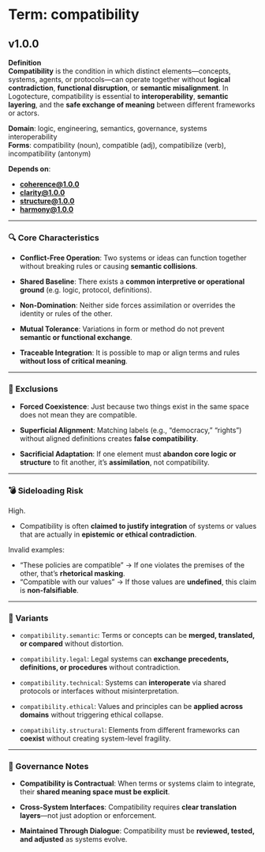 # Term: compatibility

## v1.0.0

**Definition**  
**Compatibility** is the condition in which distinct elements—concepts, systems, agents, or protocols—can operate together without **logical contradiction**, **functional disruption**, or **semantic misalignment**. In Logotecture, compatibility is essential to **interoperability**, **semantic layering**, and the **safe exchange of meaning** between different frameworks or actors.

**Domain**: logic, engineering, semantics, governance, systems interoperability  
**Forms**: compatibility (noun), compatible (adj), compatibilize (verb), incompatibility (antonym)

**Depends on**:  
- **coherence@1.0.0**  
- **clarity@1.0.0**  
- **structure@1.0.0**  
- **harmony@1.0.0**

---

### 🔍 Core Characteristics

- **Conflict-Free Operation**: Two systems or ideas can function together without breaking rules or causing **semantic collisions**.

- **Shared Baseline**: There exists a **common interpretive or operational ground** (e.g. logic, protocol, definitions).

- **Non-Domination**: Neither side forces assimilation or overrides the identity or rules of the other.

- **Mutual Tolerance**: Variations in form or method do not prevent **semantic or functional exchange**.

- **Traceable Integration**: It is possible to map or align terms and rules **without loss of critical meaning**.

---

### 🚧 Exclusions

- **Forced Coexistence**: Just because two things exist in the same space does not mean they are compatible.

- **Superficial Alignment**: Matching labels (e.g., “democracy,” “rights”) without aligned definitions creates **false compatibility**.

- **Sacrificial Adaptation**: If one element must **abandon core logic or structure** to fit another, it’s **assimilation**, not compatibility.

---

### 💣 Sideloading Risk

High.  
- Compatibility is often **claimed to justify integration** of systems or values that are actually in **epistemic or ethical contradiction**.

Invalid examples:
- “These policies are compatible” → If one violates the premises of the other, that’s **rhetorical masking**.
- “Compatible with our values” → If those values are **undefined**, this claim is **non-falsifiable**.

---

### 🔁 Variants

- `compatibility.semantic`: Terms or concepts can be **merged, translated, or compared** without distortion.

- `compatibility.legal`: Legal systems can **exchange precedents, definitions, or procedures** without contradiction.

- `compatibility.technical`: Systems can **interoperate** via shared protocols or interfaces without misinterpretation.

- `compatibility.ethical`: Values and principles can be **applied across domains** without triggering ethical collapse.

- `compatibility.structural`: Elements from different frameworks can **coexist** without creating system-level fragility.

---

### 🔐 Governance Notes

- **Compatibility is Contractual**: When terms or systems claim to integrate, their **shared meaning space must be explicit**.

- **Cross-System Interfaces**: Compatibility requires **clear translation layers**—not just adoption or enforcement.

- **Maintained Through Dialogue**: Compatibility must be **reviewed, tested, and adjusted** as systems evolve.
